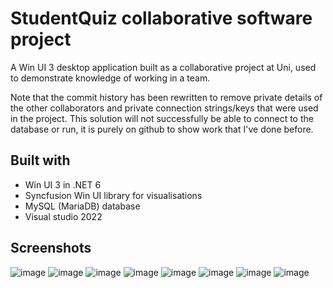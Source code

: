 # StudentQuiz collaborative software project
A Win UI 3 desktop application built as a collaborative project at Uni, used to demonstrate knowledge of working in a team.

Note that the commit history has been rewritten to remove private details of the other collaborators and private connection strings/keys that were used in the project.
This solution will not successfully be able to connect to the database or run, it is purely on github to show work that I've done before.

## Built with

- Win UI 3 in .NET 6
- Syncfusion Win UI library for visualisations
- MySQL (MariaDB) database
- Visual studio 2022

## Screenshots
![image](https://user-images.githubusercontent.com/25041735/227729860-b40c9d62-81b2-49a6-8ae3-db6a3e12e684.png)
![image](https://user-images.githubusercontent.com/25041735/227729864-19de7c86-4ac2-4ec7-a7f5-7e8a6dd642e9.png)
![image](https://user-images.githubusercontent.com/25041735/227729874-1a546b03-4683-4c3f-b96b-05e685de13b1.png)
![image](https://user-images.githubusercontent.com/25041735/227729886-87a9b9f8-d5ec-4355-b334-1c17419c485a.png)
![image](https://user-images.githubusercontent.com/25041735/227729897-0eed0a87-30bd-4005-a10f-23acf1f85bc1.png)
![image](https://user-images.githubusercontent.com/25041735/227729906-ed6fb5da-4a35-4640-9ea8-feffab11728c.png)
![image](https://user-images.githubusercontent.com/25041735/227729961-3a9c636d-2807-4e38-9756-48a674ac44c4.png)
![image](https://user-images.githubusercontent.com/25041735/227729987-e28d9e7f-7b71-47cc-9bca-3b03b6c77efc.png)

